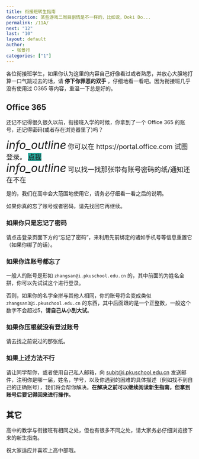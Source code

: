 ```yaml
---
title: 衔接班转生指南
description: 某些游戏二周目剧情是不一样的，比如说，Doki Do...
permalink: /11A/
next: "12"
last: "10"
layout: default
author:
  - 张景行
categories: ["1"]
---
```


各位衔接班学生，如果你认为这里的内容自己好像看过或者熟悉，并放心大胆地打算一口气跳过去的话，请 **停下你罪恶的双手** ，仔细地看一看吧。因为衔接班几乎没有使用过 O365 等内容，重温一下总是好的。

## Office  365

还记不记得很久很久以前，衔接班入学的时候，你拿到了一个 Office 365 的账号，还记得密码(或者存在浏览器里了)吗？

<div class="card-panel flex-center accent-text">
    <i style="font-size: 30px;" class="material-icons">info_outline</i>
    <span style="font-size: 18px;">你可以在 https://portal.office.com 试图登录。
    <a href="https://portal.office.com" target="_blank" normal class="pill-btn z-depth-1 white-text" style="background-color:#26a69a;" title="点我！">点我</a>
    </span>
</div>

<div class="card-panel flex-center accent-text">
    <i style="font-size: 30px;" class="material-icons">info_outline</i>
    <span style="font-size: 18px;">可以找一找那张带有账号密码的纸/通知还在不在
    </span>
</div>

<!-- > 你可以在 <https://portal.office.com> 试图登录 -->

是的，我们在高中会大范围地使用它，请务必仔细看一看之后的说明。

如果你真的忘了账号或者密码，请先找回它再继续。

### 如果你只是忘记了密码

请点击登录页面下方的“忘记了密码”，来利用先前绑定的诸如手机号等信息重置它（如果你绑了的话）。

### 如果你连账号都忘了

一般人的账号是形如 `zhangsan@i.pkuschool.edu.cn` 的，其中前面的为姓名全拼，你可以先试试这个进行登录。

否则，如果你的名字全拼与其他人相同，你的账号将会变成类似 `zhangsan3@i.pkuschool.edu.cn` 的东西，其中后面跟的是一个正整数，一般这个数字不会超过5，**请自己从小到大试**。

### 如果你压根就没有登过账号

请去找之前说过的那张纸。

### 如果上述方法不行

请让同学帮你，或者使用自己私人邮箱，向 <subit@i.pkuschool.edu.cn> 发送邮件，注明你是哪一届，姓名，学号，以及你遇到的困难的具体描述（例如找不到自己的正确账号），我们将会帮你解决。**在解决之前可以继续阅读新生指南，但拿到账号后要记得回来进行操作。**

## 其它

高中的教学与衔接班有相同之处，但也有很多不同之处，请大家务必仔细浏览接下来的新生指南。

祝大家适应并喜欢上高中部哦。
